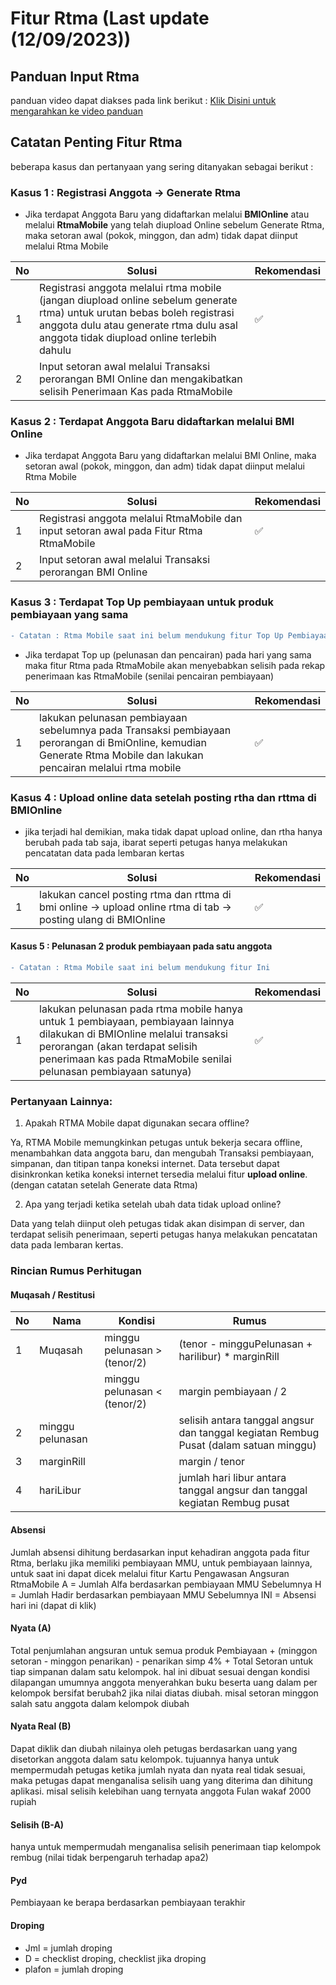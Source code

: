 # Fitur Rtma (Last update (12/09/2023))
## Panduan Input Rtma
panduan video dapat diakses pada link berikut :
[Klik Disini untuk mengarahkan ke video panduan](https://drive.google.com/drive/folders/1lJiCX_eksi3ycI9Owl5APYi0qRPP7Jzo?hl=id)

## Catatan Penting Fitur Rtma
beberapa kasus dan pertanyaan yang sering ditanyakan sebagai berikut : 

### Kasus 1 : Registrasi Anggota -> Generate Rtma
- Jika terdapat Anggota Baru yang didaftarkan melalui **BMIOnline** atau melalui **RtmaMobile** yang telah diupload Online sebelum Generate Rtma, 
maka setoran awal (pokok, minggon, dan adm) tidak dapat diinput melalui Rtma Mobile

| No | Solusi | Rekomendasi
| ----------- | ----------- |---|
| 1 | Registrasi anggota melalui rtma mobile (jangan diupload online sebelum generate rtma) untuk urutan bebas boleh registrasi anggota dulu atau generate rtma dulu asal anggota tidak diupload online terlebih dahulu| ✅
| 2 | Input setoran awal melalui Transaksi perorangan BMI Online dan mengakibatkan selisih Penerimaan Kas pada RtmaMobile | |

### Kasus 2 : Terdapat Anggota Baru didaftarkan melalui BMI Online
- Jika terdapat Anggota Baru yang didaftarkan melalui BMI Online, maka setoran awal (pokok, minggon, dan adm) tidak dapat diinput melalui Rtma Mobile

| No | Solusi | Rekomendasi
| ----------- | ----------- |---|
| 1 | Registrasi anggota melalui RtmaMobile dan input setoran awal pada Fitur Rtma RtmaMobile | ✅
| 2 | Input setoran awal melalui Transaksi perorangan BMI Online | |

### Kasus 3 : Terdapat Top Up pembiayaan untuk produk pembiayaan yang sama
```diff
- Catatan : Rtma Mobile saat ini belum mendukung fitur Top Up Pembiayaan
```
- Jika terdapat Top up (pelunasan dan pencairan) pada hari yang sama maka fitur Rtma pada RtmaMobile akan menyebabkan selisih pada rekap penerimaan kas RtmaMobile (senilai pencairan pembiayaan)

| No | Solusi | Rekomendasi
| ----------- | ----------- |---|
| 1 | lakukan pelunasan pembiayaan sebelumnya pada Transaksi pembiayaan perorangan di BmiOnline, kemudian Generate Rtma Mobile dan lakukan pencairan melalui rtma mobile| ✅

### Kasus 4 : Upload online data setelah posting rtha dan rttma di BMIOnline
- jika terjadi hal demikian, maka tidak dapat upload online, dan rtha hanya berubah pada tab saja, ibarat seperti petugas hanya melakukan pencatatan data pada lembaran kertas

| No | Solusi | Rekomendasi
| ----------- | ----------- |---|
| 1 | lakukan cancel posting rtma dan rttma di bmi online -> upload online rtma di tab -> posting ulang di BMIOnline| ✅

#### Kasus 5 : Pelunasan 2 produk pembiayaan pada satu anggota
```diff
- Catatan : Rtma Mobile saat ini belum mendukung fitur Ini
```
| No | Solusi | Rekomendasi
| ----------- | ----------- |---|
| 1 | lakukan pelunasan pada rtma mobile hanya untuk 1 pembiayaan, pembiayaan lainnya dilakukan di BMIOnline melalui transaksi perorangan (akan terdapat selisih penerimaan kas pada RtmaMobile senilai pelunasan pembiayaan satunya)| ✅


### Pertanyaan Lainnya:

1. Apakah RTMA Mobile dapat digunakan secara offline?

Ya, RTMA Mobile memungkinkan petugas untuk bekerja secara offline, menambahkan data anggota baru, dan mengubah Transaksi pembiayaan, simpanan, dan titipan tanpa koneksi internet. Data tersebut dapat disinkronkan ketika koneksi internet tersedia melalui fitur **upload online**. (dengan catatan setelah Generate data Rtma)

2. Apa yang terjadi ketika setelah ubah data tidak upload online?

Data yang telah diinput oleh petugas tidak akan disimpan di server, dan terdapat selisih penerimaan, seperti petugas hanya melakukan pencatatan data pada lembaran kertas.

### Rincian Rumus Perhitugan
#### Muqasah / Restitusi
| No | Nama | Kondisi | Rumus |
| ----------- | ----------- | --- | --- |
| 1 | Muqasah | minggu pelunasan > (tenor/2)| (tenor - mingguPelunasan + harilibur) * marginRill |
| |  | minggu pelunasan < (tenor/2)| margin pembiayaan / 2 |
| 2 | minggu pelunasan | | selisih antara tanggal angsur dan tanggal kegiatan Rembug Pusat (dalam satuan minggu) |
| 3 | marginRill | | margin / tenor |
| 4 | hariLibur | | jumlah hari libur antara tanggal angsur dan tanggal kegiatan Rembug pusat |

#### Absensi 
Jumlah absensi dihitung berdasarkan input kehadiran anggota pada fitur Rtma, berlaku jika memiliki pembiayaan MMU, untuk pembiayaan lainnya, untuk saat ini dapat dicek melalui fitur Kartu Pengawasan Angsuran RtmaMobile
A = Jumlah Alfa berdasarkan pembiayaan MMU Sebelumnya
H = Jumlah Hadir berdasarkan pembiayaan MMU Sebelumnya
INI = Absensi hari ini (dapat di klik)

#### Nyata (A)
Total penjumlahan angsuran untuk semua produk Pembiayaan + (minggon setoran - minggon penarikan) - penarikan simp 4% + Total Setoran untuk tiap simpanan dalam satu kelompok. hal ini dibuat sesuai dengan kondisi dilapangan umumnya anggota menyerahkan buku beserta uang dalam per kelompok
bersifat berubah2 jika nilai diatas diubah. misal setoran minggon salah satu anggota dalam kelompok diubah

#### Nyata Real (B)
Dapat diklik dan diubah nilainya oleh petugas berdasarkan uang yang disetorkan anggota dalam satu kelompok. tujuannya hanya untuk mempermudah petugas ketika jumlah nyata dan nyata real tidak sesuai, maka petugas dapat menganalisa selisih uang yang diterima dan dihitung aplikasi. misal selisih kelebihan uang ternyata anggota Fulan wakaf 2000 rupiah

#### Selisih (B-A)
hanya untuk mempermudah menganalisa selisih penerimaan tiap kelompok rembug (nilai tidak berpengaruh terhadap apa2)

#### Pyd
Pembiayaan ke berapa berdasarkan pembiayaan terakhir

#### Droping
- Jml = jumlah droping
- D = checklist droping, checklist jika droping
- plafon = jumlah droping
